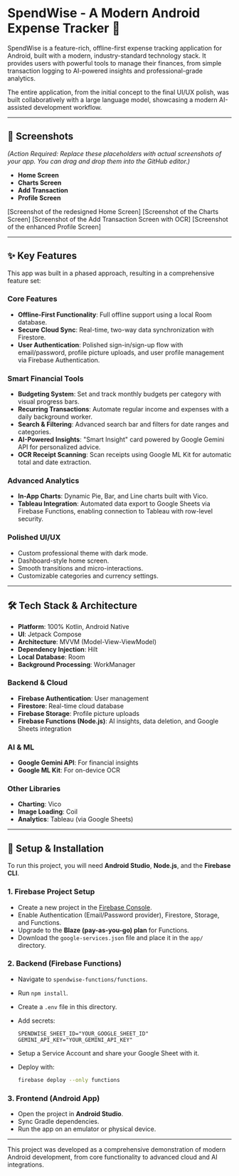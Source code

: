 # SpendWise - A Modern Android Expense Tracker 🦉

SpendWise is a feature-rich, offline-first expense tracking application for Android, built with a modern, industry-standard technology stack. It provides users with powerful tools to manage their finances, from simple transaction logging to AI-powered insights and professional-grade analytics.

The entire application, from the initial concept to the final UI/UX polish, was built collaboratively with a large language model, showcasing a modern AI-assisted development workflow.

---

## 📸 Screenshots

*(Action Required: Replace these placeholders with actual screenshots of your app. You can drag and drop them into the GitHub editor.)*

* **Home Screen**
* **Charts Screen**
* **Add Transaction**
* **Profile Screen**

\[Screenshot of the redesigned Home Screen]
\[Screenshot of the Charts Screen]
\[Screenshot of the Add Transaction Screen with OCR]
\[Screenshot of the enhanced Profile Screen]

---

## ✨ Key Features

This app was built in a phased approach, resulting in a comprehensive feature set:

### Core Features

* **Offline-First Functionality**: Full offline support using a local Room database.
* **Secure Cloud Sync**: Real-time, two-way data synchronization with Firestore.
* **User Authentication**: Polished sign-in/sign-up flow with email/password, profile picture uploads, and user profile management via Firebase Authentication.

### Smart Financial Tools

* **Budgeting System**: Set and track monthly budgets per category with visual progress bars.
* **Recurring Transactions**: Automate regular income and expenses with a daily background worker.
* **Search & Filtering**: Advanced search bar and filters for date ranges and categories.
* **AI-Powered Insights**: "Smart Insight" card powered by Google Gemini API for personalized advice.
* **OCR Receipt Scanning**: Scan receipts using Google ML Kit for automatic total and date extraction.

### Advanced Analytics

* **In-App Charts**: Dynamic Pie, Bar, and Line charts built with Vico.
* **Tableau Integration**: Automated data export to Google Sheets via Firebase Functions, enabling connection to Tableau with row-level security.

### Polished UI/UX

* Custom professional theme with dark mode.
* Dashboard-style home screen.
* Smooth transitions and micro-interactions.
* Customizable categories and currency settings.

---

## 🛠️ Tech Stack & Architecture

* **Platform**: 100% Kotlin, Android Native
* **UI**: Jetpack Compose
* **Architecture**: MVVM (Model-View-ViewModel)
* **Dependency Injection**: Hilt
* **Local Database**: Room
* **Background Processing**: WorkManager

### Backend & Cloud

* **Firebase Authentication**: User management
* **Firestore**: Real-time cloud database
* **Firebase Storage**: Profile picture uploads
* **Firebase Functions (Node.js)**: AI insights, data deletion, and Google Sheets integration

### AI & ML

* **Google Gemini API**: For financial insights
* **Google ML Kit**: For on-device OCR

### Other Libraries

* **Charting**: Vico
* **Image Loading**: Coil
* **Analytics**: Tableau (via Google Sheets)

---

## 🚀 Setup & Installation

To run this project, you will need **Android Studio**, **Node.js**, and the **Firebase CLI**.

### 1. Firebase Project Setup

* Create a new project in the [Firebase Console](https://console.firebase.google.com/).
* Enable Authentication (Email/Password provider), Firestore, Storage, and Functions.
* Upgrade to the **Blaze (pay-as-you-go) plan** for Functions.
* Download the `google-services.json` file and place it in the `app/` directory.

### 2. Backend (Firebase Functions)

* Navigate to `spendwise-functions/functions`.
* Run `npm install`.
* Create a `.env` file in this directory.
* Add secrets:

  ```env
  SPENDWISE_SHEET_ID="YOUR_GOOGLE_SHEET_ID"
  GEMINI_API_KEY="YOUR_GEMINI_API_KEY"
  ```
* Setup a Service Account and share your Google Sheet with it.
* Deploy with:

  ```bash
  firebase deploy --only functions
  ```

### 3. Frontend (Android App)

* Open the project in **Android Studio**.
* Sync Gradle dependencies.
* Run the app on an emulator or physical device.

---

This project was developed as a comprehensive demonstration of modern Android development, from core functionality to advanced cloud and AI integrations.
